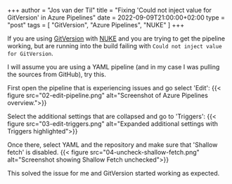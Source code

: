 +++
author = "Jos van der Til"
title = "Fixing 'Could not inject value for GitVersion' in Azure Pipelines"
date  = 2022-09-09T21:00:00+02:00
type = "post"
tags = [ "GitVersion", "Azure Pipelines", "NUKE" ]
+++

If you are using [GitVersion](https://gitversion.net/) with [NUKE](https://nuke.build/) and you are trying to get the pipeline working, but are running into the build failing with `Could not inject value for GitVersion`.

I will assume you are using a YAML pipeline (and in my case I was pulling the sources from GitHub), try this.

First open the pipeline that is experiencing issues and go select 'Edit':
{{< figure src="02-edit-pipeline.png" alt="Screenshot of Azure Pipelines overview.">}}

Select the additional settings that are collapsed and go to 'Triggers':
{{< figure src="03-edit-triggers.png" alt="Expanded additional settings with Triggers highlighted">}}

Once there, select YAML and the repository and make sure that 'Shallow fetch' is disabled.
{{< figure src="04-uncheck-shallow-fetch.png" alt="Screenshot showing Shallow Fetch unchecked">}}

This solved the issue for me and GitVersion started working as expected.
